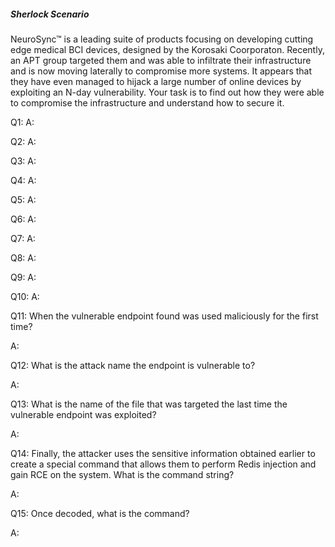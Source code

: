 

##### Sherlock Scenario

NeuroSync™ is a leading suite of products focusing on developing cutting edge medical BCI devices, designed by the Korosaki Coorporaton. Recently, an APT group targeted them and was able to infiltrate their infrastructure and is now moving laterally to compromise more systems. It appears that they have even managed to hijack a large number of online devices by exploiting an N-day vulnerability. Your task is to find out how they were able to compromise the infrastructure and understand how to secure it.



Q1: 
A: 

Q2: 
A: 

Q3: 
A: 

Q4: 
A: 

Q5: 
A: 

Q6: 
A: 

Q7: 
A: 

Q8: 
A: 

Q9: 
A: 

Q10: 
A: 

Q11: When the vulnerable endpoint found was used maliciously for the first time?

A: 

Q12: What is the attack name the endpoint is vulnerable to?

A: 

Q13: What is the name of the file that was targeted the last time the vulnerable endpoint was exploited?

A: 

Q14: Finally, the attacker uses the sensitive information obtained earlier to create a special command that allows them to perform Redis injection and gain RCE on the system. What is the command string?

A: 

Q15: Once decoded, what is the command?

A: 

